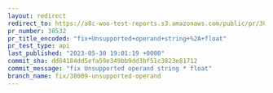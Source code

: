 ```yaml
---
layout: redirect
redirect_to: https://a8c-woo-test-reports.s3.amazonaws.com/public/pr/38532/api/index.html
pr_number: 38532
pr_title_encoded: "fix+Unsupported+operand+string+%2A+float"
pr_test_type: api
last_published: "2023-05-30 19:01:19 +0000"
commit_sha: dd04184dd5efa59e349bb9dd3bf51c3823e81712
commit_message: "fix Unsupported operand string * float"
branch_name: fix/38009-unsupported-operand
---
```

